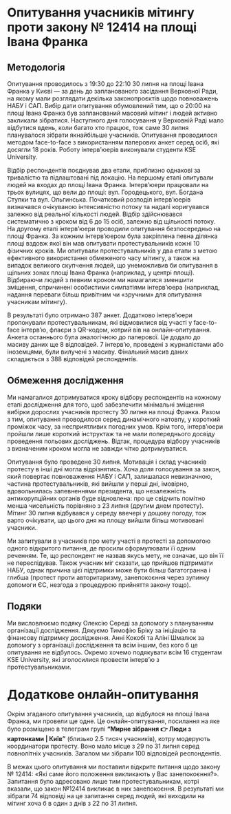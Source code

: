 # Опитування учасників мітингу проти закону № 12414 на площі Івана Франка

## Методологія
Опитування проводилось з 19:30 до 22:10 30 липня на площі Івана Франка у Києві — за день до запланованого засідання Верховної Ради, на якому мали розглядати декілька законопроєктів щодо повноважень НАБУ і САП. Вибір дати опитування обумовлений тим, що о 20:00 на площі Івана Франка був запланований масовий мітинг і людей активно закликали зібратися. Наступного дня голосування у Верховній Раді мало відбутися вдень, коли багато хто працює, тож саме 30 липня планувалося зібрати якнайбільше учасників. Опитування проводилося методом face-to-face з використанням паперових анкет серед осіб, які досягли 18 років. Роботу інтерв’юерів виконували студенти KSE University. 

Відбір респондентів поєднував два етапи, приблизно однакові за тривалістю та підлаштовані під локацію. На першому етапі опитували людей на входах до площі Івана Франка. Інтерв’юери працювали на трьох вулицях, що вели до площі: вул. Городецького, вул. Богдана Ступки та вул. Ольгинська. Початковий розподіл інтерв’юерів визначався очікуваною інтенсивністю потоку та надалі коригувався залежно від реальної кількості людей. Відбір здійснювався систематично з кроком від 6 до 15 осіб, залежно від щільності потоку. На другому етапі інтерв’юери проводили опитування безпосередньо на площі Франка. За кожним інтерв’юером була закріплена певна ділянка площі вздовж якої він мав опитувати протестувальників кожні 10 фізичних кроків. Ми опитували протестувальників у два етапи з метою ефективного використання обмеженого часу мітингу, а також на випадок великого скупчення людей, що унеможливив би опитування в щільних зонах площі Івана Франка (наприклад, у центрі площі). Відбираючи людей з певним кроком ми намагалися зменшити зміщення, спричинені особистими симпатіями інтерв’юера (наприклад, надання переваги більш привітним чи «зручним» для опитування учасникам мітингу). 

В результаті було отримано 387 анкет. Додатково інтерв’юери пропонували протестувальникам, які відмовилися від участі у face-to-face інтерв’ю, флаєри з QR-кодом, котрий вів на онлайн-опитування. Анкета останнього була аналогічною до паперової. Це додало до масиву даних ще 8 відповідей. 7 інтерв’ю, проведені з журналістами або іноземцями, були вилучені з масиву. Фінальний масив даних складається з 388 відповідей респондентів.

## Обмеження дослідження
Ми намагалися дотримуватися кроку відбору респондентів на кожному етапі дослідження для того, щоб забезпечити мінімальні зміщення вибірки дорослих учасників протесту 30 липня на площі Франка. Разом з тим, опитування проводилося серед динамічного натовпу, у короткий проміжок часу, за несприятливих погодних умов. Крім того, інтерв’юери пройшли лише короткий інструктаж та не мали попереднього досвіду проведення польових досліджень. Відтак, процедура відбору учасників з визначеним кроком могла не завжди чітко дотримуватися. 

Опитування було проведене 30 липня. Мотивація і склад учасників протесту в інші дні могла відрізнятись. Хоча доля голосування за закон, який повертає повноваження НАБУ і САП, залишалася невизначною, частина протестувальників, які вийшли у перші дні, імовірно, вдовольнилась запевненнями президента, що незалежність антикорупційних органів буде відновлена: про це свідчить помітно менша чисельність порівняно з 23 липня (другим днем протесту). Мітинг 30 липня відбувався у середу ввечері у дощову погоду, тож варто очікувати, що цього дня на площу вийшли більш мотивовані учасники. 

Ми запитували в учасників про мету участі в протесті за допомогою одного відкритого питання, де просили сформулювати її одним реченням. Те, що респондент не назвав якусь мету, не означає, що він її не переслідував. Також учасник міг сказати, що прийшов підтримати НАБУ, однак причина цієї підтримки може бути більш багатогранна і глибша (протест проти авторитаризму, занепокоєння через зупинку допомоги ЄС, незгода з процедурою прийняття закону тощо). 

## Подяки
Ми висловлюємо подяку Олексію Середі за допомогу з плануванням організації дослідження. Дякуємо Тимофію Бріку за ініціацію та фінансову підтримку дослідження. Анні Кокобі та Аліні Шмалюк за допомогу з організації дослідження та всім іншим, без кого б це опитування не відбулось. Окремо хочемо подякувати всім 16 студентам KSE University, які зголосилися провести інтерв’ю з протестувальниками.

# Додаткове онлайн-опитування
Окрім згаданого опитування учасників, що відбулося на площі Івана Франка, ми провели ще одне. Це онлайн-опитування, посилання на яке було розміщено в телеграм групі **“Мирне зібрання 👉 Люди з картонками | Київ”** (близько 2.5 тисяч учасників), котру модерують координатори протесту. Воно мало місце з 29 по 31 липня серед повнолітніх учасників. Загалом ми зібрали 100 відповідей респондентів. 

В межах цього опитування ми поставили відкрите питання щодо закону № 12414: «Які саме його положення викликають у Вас занепокоєння?». Запитання було адресовано лише тим протестувальникам, котрі вказали, що закон №12414 викликає в них занепокоєння. В результаті ми зібрали 74 відповіді на це запитання серед людей, які виходили на мітинг хоча б в один з днів з 22 по 31 липня.
